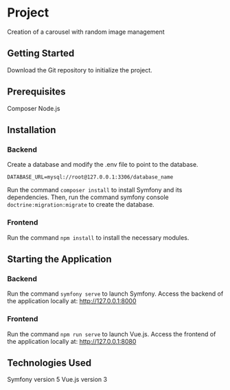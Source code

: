 # Project
Creation of a carousel with random image management

## Getting Started
Download the Git repository to initialize the project.

## Prerequisites
Composer
Node.js
## Installation
### Backend
Create a database and modify the .env file to point to the database.
```
DATABASE_URL=mysql://root@127.0.0.1:3306/database_name
```
Run the command `composer install` to install Symfony and its dependencies.
Then, run the command symfony console `doctrine:migration:migrate` to create the database.

### Frontend
Run the command `npm install` to install the necessary modules.

## Starting the Application
### Backend
Run the command `symfony serve` to launch Symfony.
Access the backend of the application locally at: http://127.0.0.1:8000

### Frontend
Run the command `npm run serve` to launch Vue.js.
Access the frontend of the application locally at: http://127.0.0.1:8080

## Technologies Used
Symfony version 5
Vue.js version 3
